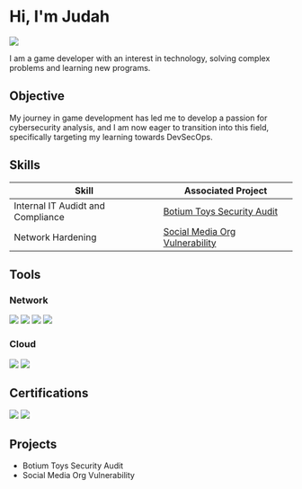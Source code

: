 # Hi, I'm Judah
<a href="https://www.linkedin.com/in/judahkynard/"><img src="https://img.shields.io/badge/-LinkedIn-0072b1?&style=for-the-badge&logo=linkedin&logoColor=white" /></a>

I am a game developer with an interest in technology, solving complex problems and learning new programs.

## Objective

My journey in game development has led me to develop a passion for cybersecurity analysis, and I am now eager to transition into this field, specifically targeting my learning towards DevSecOps.

## Skills

| Skill                                         | Associated Project         |
|-----------------------------------------------|----------------------------|
| Internal IT Audidt and Compliance | <a href="https://github.com/JudahK96/Botium-Toys-Internal-IT-Audit-Lab">Botium Toys Security Audit</a>|
| Network Hardening | <a href="https://github.com/JudahK96/Social-Media-Org-Vulnerability-Assessment-Lab">Social Media Org Vulnerability</a>|
<!--
| SIEM Implementation and Log Analysis | <a href="InsertURL">Project</a> |
| Network Traffic Monitoring and Attack Detection | <a href="InsertURL">Project</a> |
| Security Automation with Shuffle SOAR | <a href="InsertURL">Project</a> |
| Incident Response Planning and Execution | <a href="InsertURL">Project</a> |
| Case Management with TheHive | <a href="InsertURL">Project</a> |
| Scripting and Automation for Threat Mitigation | <a href="InsertURL">Project</a> |
-->
## Tools


### Network
<div>
    <img src="https://img.shields.io/badge/-Linux-FCC624?&style=for-the-badge&logo=Linux&logoColor=black" />
    <img src="https://img.shields.io/badge/-MySQL-4479A1?&style=for-the-badge&logo=MySQL&logoColor=white" />
    <img src="https://img.shields.io/badge/-SQL-4479A1?&style=for-the-badge&logo=Microsoft%20SQL%20Server&logoColor=white" />
    <img src="https://img.shields.io/badge/-Python-3776AB?&style=for-the-badge&logo=Python&logoColor=white" />
</div>

<!--
### SIEM
<div>
    <img src="https://img.shields.io/badge/-Microsoft_Sentinel-0078D4?&style=for-the-badge&logo=Microsoft&logoColor=white" />
</div>
-->

### Cloud
<div>
    <img src="https://img.shields.io/badge/-Splunk-000000?&style=for-the-badge&logo=Splunk&logoColor=white" />
    <img src="https://img.shields.io/badge/-Chronicle-000000?&style=for-the-badge&logo=google&logoColor=white" />
<!--
    <img src="https://img.shields.io/badge/-Amazon_AWS_Security-232F3E?&style=for-the-badge&logo=Amazon+AWS&logoColor=white" />
-->
</div>

## Certifications
<div>
<img src="https://img.shields.io/badge/-Google_Cybersecurity-4285F4?&style=for-the-badge&logo=Google&logoColor=white" />
<img src="https://img.shields.io/badge/-UNC_Charlotte_Generative_AI-004B49?&style=for-the-badge&logo=university&logoColor=white" />

<!--
<img src="https://img.shields.io/badge/-Security%2B-FF0000?&style=for-the-badge&logo=CompTIA&logoColor=white" />
</div>
-->
    
## Projects
- Botium Toys Security Audit
- Social Media Org Vulnerability
